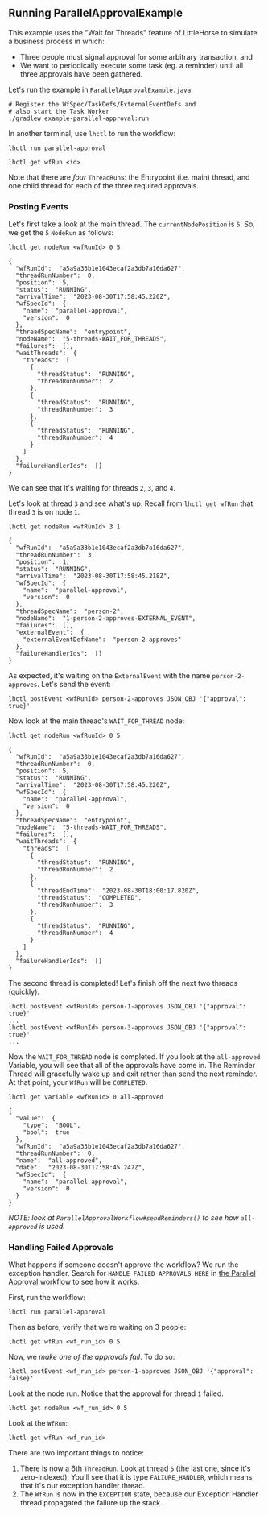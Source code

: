 ## Running ParallelApprovalExample

This example uses the "Wait for Threads" feature of LittleHorse to simulate a business process in which:

* Three people must signal approval for some arbitrary transaction, and
* We want to periodically execute some task (eg. a reminder) until all three approvals have been gathered.

Let's run the example in `ParallelApprovalExample.java`.

```
# Register the WfSpec/TaskDefs/ExternalEventDefs and
# also start the Task Worker
./gradlew example-parallel-approval:run
```

In another terminal, use `lhctl` to run the workflow:

```
lhctl run parallel-approval

lhctl get wfRun <id>
```

Note that there are *four* `ThreadRun`s: the Entrypoint (i.e. main) thread, and one child thread for each of the three required approvals.

### Posting Events

Let's first take a look at the main thread. The `currentNodePosition` is `5`. So, we get the `5` `NodeRun` as follows:

```
lhctl get nodeRun <wfRunId> 0 5

{
  "wfRunId":  "a5a9a33b1e1043ecaf2a3db7a16da627",
  "threadRunNumber":  0,
  "position":  5,
  "status":  "RUNNING",
  "arrivalTime":  "2023-08-30T17:58:45.220Z",
  "wfSpecId":  {
    "name":  "parallel-approval",
    "version":  0
  },
  "threadSpecName":  "entrypoint",
  "nodeName":  "5-threads-WAIT_FOR_THREADS",
  "failures":  [],
  "waitThreads":  {
    "threads":  [
      {
        "threadStatus":  "RUNNING",
        "threadRunNumber":  2
      },
      {
        "threadStatus":  "RUNNING",
        "threadRunNumber":  3
      },
      {
        "threadStatus":  "RUNNING",
        "threadRunNumber":  4
      }
    ]
  },
  "failureHandlerIds":  []
}
```

We can see that it's waiting for threads `2`, `3`, and `4`.

Let's look at thread `3` and see what's up. Recall from `lhctl get wfRun` that thread `3` is on node `1`.

```
lhctl get nodeRun <wfRunId> 3 1

{
  "wfRunId":  "a5a9a33b1e1043ecaf2a3db7a16da627",
  "threadRunNumber":  3,
  "position":  1,
  "status":  "RUNNING",
  "arrivalTime":  "2023-08-30T17:58:45.218Z",
  "wfSpecId":  {
    "name":  "parallel-approval",
    "version":  0
  },
  "threadSpecName":  "person-2",
  "nodeName":  "1-person-2-approves-EXTERNAL_EVENT",
  "failures":  [],
  "externalEvent":  {
    "externalEventDefName":  "person-2-approves"
  },
  "failureHandlerIds":  []
}
```

As expected, it's waiting on the `ExternalEvent` with the name `person-2-approves`. Let's send the event:

```
lhctl postEvent <wfRunId> person-2-approves JSON_OBJ '{"approval": true}'
```

Now look at the main thread's `WAIT_FOR_THREAD` node:

```
lhctl get nodeRun <wfRunId> 0 5

{
  "wfRunId":  "a5a9a33b1e1043ecaf2a3db7a16da627",
  "threadRunNumber":  0,
  "position":  5,
  "status":  "RUNNING",
  "arrivalTime":  "2023-08-30T17:58:45.220Z",
  "wfSpecId":  {
    "name":  "parallel-approval",
    "version":  0
  },
  "threadSpecName":  "entrypoint",
  "nodeName":  "5-threads-WAIT_FOR_THREADS",
  "failures":  [],
  "waitThreads":  {
    "threads":  [
      {
        "threadStatus":  "RUNNING",
        "threadRunNumber":  2
      },
      {
        "threadEndTime":  "2023-08-30T18:00:17.820Z",
        "threadStatus":  "COMPLETED",
        "threadRunNumber":  3
      },
      {
        "threadStatus":  "RUNNING",
        "threadRunNumber":  4
      }
    ]
  },
  "failureHandlerIds":  []
}
```

The second thread is completed! Let's finish off the next two threads (quickly).

```
lhctl postEvent <wfRunId> person-1-approves JSON_OBJ '{"approval": true}'
...
lhctl postEvent <wfRunId> person-3-approves JSON_OBJ '{"approval": true}'
...
```

Now the `WAIT_FOR_THREAD` node is completed. If you look at the `all-approved` Variable, you will see that all of the approvals have come in. The Reminder Thread will gracefully wake up and exit rather than send the next reminder. At that point, your `WfRun` will be `COMPLETED`.

```
lhctl get variable <wfRunId> 0 all-approved

{
  "value":  {
    "type":  "BOOL",
    "bool":  true
  },
  "wfRunId":  "a5a9a33b1e1043ecaf2a3db7a16da627",
  "threadRunNumber":  0,
  "name":  "all-approved",
  "date":  "2023-08-30T17:58:45.247Z",
  "wfSpecId":  {
    "name":  "parallel-approval",
    "version":  0
  }
}
```

*NOTE: look at `ParallelApprovalWorkflow#sendReminders()` to see how `all-approved` is used.*

### Handling Failed Approvals

What happens if someone doesn't approve the workflow? We run the exception handler. Search for `HANDLE FAILED APPROVALS HERE` in [the Parallel Approval workflow](./src/main/java/io/littlehorse/examples/ParallelApprovalExample.java) to see how it works.

First, run the workflow:

```
lhctl run parallel-approval
```

Then as before, verify that we're waiting on 3 people:

```
lhctl get wfRun <wf_run_id> 0 5
```

Now, we _make one of the approvals fail_. To do so:

```
lhctl postEvent <wf_run_id> person-1-approves JSON_OBJ '{"approval": false}'
```

Look at the node run. Notice that the approval for thread `1` failed.

```
lhctl get nodeRun <wf_run_id> 0 5
```

Look at the `WfRun`:

```
lhctl get wfRun <wf_run_id>
```

There are two important things to notice:

1. There is now a 6th `ThreadRun`. Look at thread `5` (the last one, since it's zero-indexed). You'll see that it is type `FALIURE_HANDLER`, which means that it's our exception handler thread.
2. The `WfRun` is now in the `EXCEPTION` state, because our Exception Handler thread propagated the failure up the stack.
